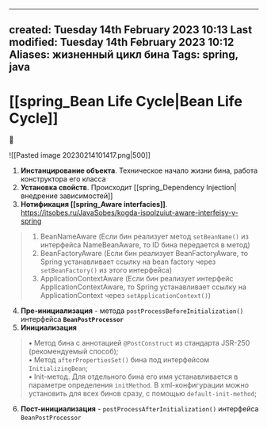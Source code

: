 
---
created: Tuesday 14th February 2023 10:13
Last modified: Tuesday 14th February 2023 10:12
Aliases: жизненный цикл бина
Tags: spring, java
---

# [[spring_Bean Life Cycle|Bean Life Cycle]]

📌

![[Pasted image 20230214101417.png|500]]

1. **Инстанцирование объекта**. Техническое начало жизни бина, работа конструктора его класса
2. **Установка свойств**. Происходит [[spring_Dependency Injection|внедрение зависимостей]]
3. **Нотификация [[spring_Aware interfacies]]**. https://itsobes.ru/JavaSobes/kogda-ispolzuiut-aware-interfeisy-v-spring
> 1. BeanNameAware (Если бин реализует метод `setBeanName()` из интерфейса NameBeanAware, то ID бина передается в метод)
> 2. BeanFactoryAware (Если бин реализует BeanFactoryAware, то Spring устанавливает ссылку на bean factory через `setBeanFactory()` из этого интерфейса)
> 3. ApplicationContextAware (Если бин реализует интерфейс ApplicationContextAware, то Spring устанавливает ссылку на ApplicationContext через `setApplicationContext()`)
4. **Пре-инициализация** - метода `postProcessBeforeInitialization()` интерфейса **`BeanPostProcessor`**  
5. **Инициализация** 
>**•** Метод бина с аннотацией `@PostConstruct` из стандарта JSR-250 (рекомендуемый способ);  
 **•** Метод `afterPropertiesSet()` бина под интерфейсом `InitializingBean`;  
 **•** Init-метод. Для отдельного бина его имя устанавливается в параметре определения `initMethod`. В xml-конфигурации можно установить для всех бинов сразу, с помощью `default-init-method`;
6. **Пост-инициализация** - `postProcessAfterInitialization()` интерфейса `BeanPostProcessor` 